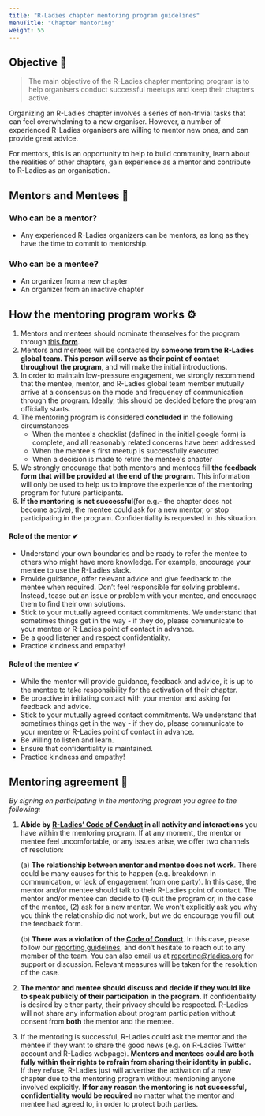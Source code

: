 ```yaml
---
title: "R-Ladies chapter mentoring program guidelines"
menuTitle: "Chapter mentoring"
weight: 55
---
```


## Objective 🎯

> The main objective of the R-Ladies chapter mentoring program is to help organisers conduct successful meetups and keep their chapters active.

Organizing an R-Ladies chapter involves a series of non-trivial tasks that can feel overwhelming to a new organiser. However, a number of experienced R-Ladies organisers are willing to mentor new ones, and can provide great advice.

For mentors, this is an opportunity to help to build community, learn about the realities of other chapters, gain experience as a mentor and contribute to R-Ladies as an organisation.

## Mentors and Mentees 🙂

### Who can be a mentor?

- Any experienced R-Ladies organizers can be mentors, as long as they have the time to commit to mentorship.

### Who can be a mentee?

- An organizer from a new chapter
- An organizer from an inactive chapter

## How the mentoring program works ⚙

1. Mentors and mentees should nominate themselves for the program through [this **form**](https://rladies.org/form/mentoring-signup/).
2. Mentors and mentees will be contacted by **someone from the R-Ladies global team. This person will serve as their point of contact throughout the program**, and will make the initial introductions.
3. In order to maintain low-pressure engagement, we strongly recommend that the mentee, mentor, and R-Ladies global team member mutually arrive at a consensus on the mode and frequency of communication through the program. Ideally, this should be decided before the program officially starts.
4. The mentoring program is considered **concluded** in the following circumstances
   - When the mentee's checklist (defined in the initial google form) is complete, and all reasonably related concerns have been addressed
   - When the mentee's first meetup is successfully executed
   - When a decision is made to retire the mentee's chapter
5. We strongly encourage that both mentors and mentees fill **the feedback form that will be provided at the end of the program**. This information will only be used to help us to improve the experience of the mentoring program for future participants.
6. **If the mentoring is not successful**(for e.g.- the chapter does not become active), the mentee could ask for a new mentor, or stop participating in the program. Confidentiality is requested in this situation.

#### Role of the mentor ✔

- Understand your own boundaries and be ready to refer the mentee to others who might have more knowledge. For example, encourage your mentee to use the R-Ladies slack.
- Provide guidance, offer relevant advice and give feedback to the mentee when required. Don’t feel responsible for solving problems. Instead, tease out an issue or problem with your mentee, and encourage them to find their own solutions.
- Stick to your mutually agreed contact commitments. We understand that sometimes things get in the way - if they do, please communicate to your mentee or R-Ladies point of contact in advance.
- Be a good listener and respect confidentiality.
- Practice kindness and empathy!

#### Role of the mentee ✔

- While the mentor will provide guidance, feedback and advice, it is up to the mentee to take responsibility for the activation of their chapter.
- Be proactive in initiating contact with your mentor and asking for feedback and advice.
- Stick to your mutually agreed contact commitments. We understand that sometimes things get in the way - if they do, please communicate to your mentee or R-Ladies point of contact in advance.
- Be willing to listen and learn.
- Ensure that confidentiality is maintained.
- Practice kindness and empathy!

## Mentoring agreement 🤝

_By signing on participating in the mentoring program you agree to the following:_

1. **Abide by [R-Ladies’ Code of Conduct](https://rladies.org/coc/) in all activity and interactions** you have within the mentoring program. If at any moment, the mentor or mentee feel uncomfortable, or any issues arise, we offer two channels of resolution:

   (a) **The relationship between mentor and mentee does not work**. There could be many causes for this to happen (e.g. breakdown in communication, or lack of engagement from one party). In this case, the mentor and/or mentee should talk to their R-Ladies point of contact. The mentor and/or mentee can decide to (1) quit the program or, in the case of the mentee, (2) ask for a new mentor. We won't explicitly ask you why you think the relationship did not work, but we do encourage you fill out the feedback form.

   (b) **There was a violation of the [Code of Conduct](https://rladies.org/coc/)**. In this case, please follow our [reporting guidelines](https://rladies.org/coc/), and don’t hesitate to reach out to any member of the team. You can also email us at reporting@rladies.org for support or discussion. Relevant measures will be taken for the resolution of the case.

2. **The mentor and mentee should discuss and decide if they would like to speak publicly of their participation in the program.** If confidentiality is desired by either party, their privacy should be respected. R-Ladies will not share any information about program participation without consent from **both** the mentor and the mentee.
3. If the mentoring is successful, R-Ladies could ask the mentor and the mentee if they want to share the good news (e.g. on R-Ladies Twitter account and R-Ladies webpage). **Mentors and mentees could are both fully within their rights to refrain from sharing their identity in public.** If they refuse, R-Ladies just will advertise the activation of a new chapter due to the mentoring program without mentioning anyone involved explicitly. **If for any reason the mentoring is not successful, confidentiality would be required** no matter what the mentor and mentee had agreed to, in order to protect both parties.
